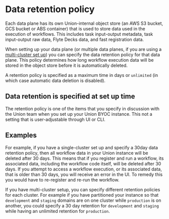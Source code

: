 # Data retention policy

Each data plane has its own Union-internal object store (an AWS S3 bucket, GCS bucket or ABS container) that is used to store data used in the execution of workflows.
This includes task input-output metadata, task input-output raw data, Flyte Decks data, and fast registration data.

When setting up your data plane (or multiple data planes, if you are using a [multi-cluster set up](../data-plane-setup/multi-cluster)) you can specify the data retention policy for that data plane.
This policy determines how long workflow execution data will be stored in the object store before it is automatically deleted.

A retention policy is specified as a maximum time in days or `unlimited` (in which case automatic data deletion is disabled).

## Data retention is specified at set up time

The retention policy is one of the items that you specify in discussion with the Union team when you set up your Union BYOC instance.
This not a setting that is user-adjustable through UI or CLI.

## Examples

For example, if you have a single-cluster set up and specify a 30day data retention policy, then all workflow data in your Union instance will be deleted after 30 days.
This means that if you register and run a workflow, its associated data, including the workflow code itself, will be deleted after 30 days.
If you attempt to access a workflow execution, or its associated data,  that is older than 30 days, you will receive an error in the UI.
To remedy this you would have to re-register and re-run the workflow.

If you have multi-cluster setup, you can specify different retention policies for each cluster. For example if you have partitioned your instance so that `development` and `staging` domains are on one cluster while `production` is on another, you could specify a 30 day retention for `development` and `staging` while having an unlimited retention for `production`.

